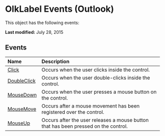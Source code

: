 
# OlkLabel Events (Outlook)
This object has the following events:

 **Last modified:** July 28, 2015


## Events



|**Name**|**Description**|
|:-----|:-----|
| [Click](b710b1dd-d8d7-9236-5217-6059d2623393.md)|Occurs when the user clicks inside the control.|
| [DoubleClick](9343f72d-e8b3-09f0-6ee0-a5872fbc78e2.md)|Occurs when the user double-clicks inside the control.|
| [MouseDown](80da9c8c-e743-c37a-3cb7-9a6af24fcac1.md)|Occurs when the user presses a mouse button on the control.|
| [MouseMove](b956ea54-96cb-d5d1-e542-ea9f464117c7.md)|Occurs after a mouse movement has been registered over the control.|
| [MouseUp](edc01865-1bbd-5e87-a857-3e91b28167d2.md)|Occurs after the user releases a mouse button that has been pressed on the control.|
